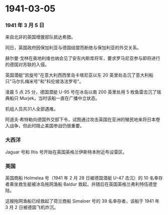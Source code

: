 # 1941-03-05

### 1941 年 3 月 5 日

来自北非的英国增援部队抵达希腊。

同日，英国政府因保加利亚与德国结盟而断绝与保加利亚的外交关系。

赫尔曼·戈林在奥地利维也纳会见了安东内斯库将军，要求罗马尼亚参与即将进行的德国对苏联的入侵。

英国潜艇"凯旋号"在意大利西西里岛卡塔尼亚以东 20
英里处击沉了意大利船只"马尔扎梅米号"和"科伦坡洛法罗号"。

凌晨 5 点 25 分，德国潜艇 U-95 号在冰岛以南 200 英里处用 5
枚鱼雷击沉了瑞典船只 Murjek，当时该船一直在广播中立状态。

机组人员共31人全部遇难。

阿道夫·希特勒向德国外交部下令，试图通过攻击英国在亚洲的殖民地来将日本卷入战争，但此时阻止美国参战仍很重要。

### 大西洋

Jaguar 号和 Iltis 号开始在英国英格兰伊斯特本附近布设雷区。

### 英国

英国商船 Holmelea 号（1941 年 2 月 28 日被德国潜艇 U-47 击沉）的 10
名幸存者乘坐救生艇被冰岛拖网渔船 Baldur
救起，并随后在英国英格兰弗利特伍德登陆。

这艘拖网渔船已经救起了荷兰商船 Simaloer 号的 39 名幸存者，该船于 1941 年
3 月 2 日被德国飞机炸沉。